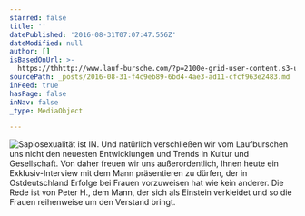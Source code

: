 ```yaml
---
starred: false
title: ''
datePublished: '2016-08-31T07:07:47.556Z'
dateModified: null
author: []
isBasedOnUrl: >-
  https://thhttp://www.lauf-bursche.com/?p=2100e-grid-user-content.s3-us-west-2.amazonaws.com/dea391d7-20a8-4054-a053-f14dce30258e.jpg
sourcePath: _posts/2016-08-31-f4c9eb89-6bd4-4ae3-ad11-cfcf963e2483.md
inFeed: true
hasPage: false
inNav: false
_type: MediaObject

---
```

![Sapiosexualität ist IN. Und natürlich verschließen wir vom Laufburschen uns nicht den neuesten Entwicklungen und Trends in Kultur und Gesellschaft. Von daher freuen wir uns außerordentlich, Ihnen heute ein Exklusiv-Interview mit dem Mann präsentieren zu dürfen, der in Ostdeutschland Erfolge bei Frauen vorzuweisen hat wie kein anderer. Die Rede ist von Peter H., dem Mann, der sich als Einstein verkleidet und so die Frauen reihenweise um den Verstand bringt.](https://the-grid-user-content.s3-us-west-2.amazonaws.com/dea391d7-20a8-4054-a053-f14dce30258e.jpg)